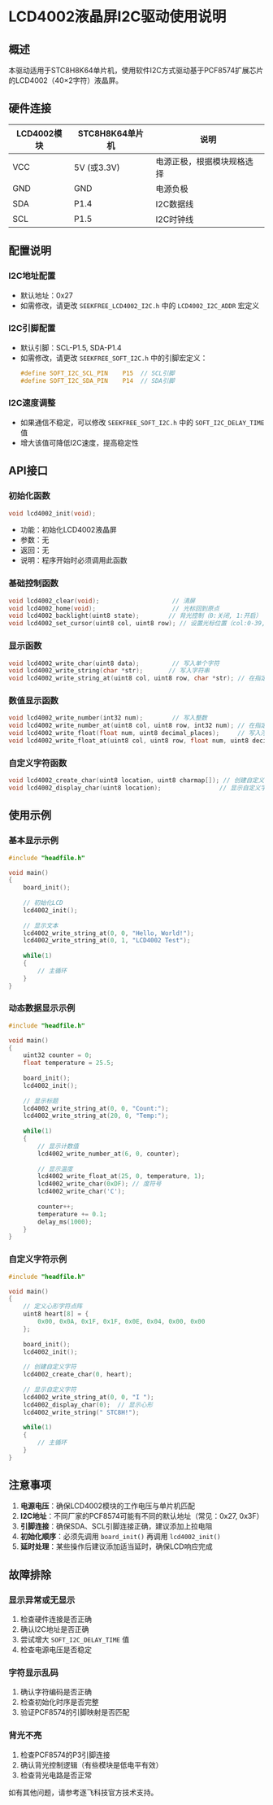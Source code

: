 # LCD4002液晶屏I2C驱动使用说明

## 概述
本驱动适用于STC8H8K64单片机，使用软件I2C方式驱动基于PCF8574扩展芯片的LCD4002（40×2字符）液晶屏。

## 硬件连接
| LCD4002模块 | STC8H8K64单片机 | 说明 |
|-------------|----------------|------|
| VCC | 5V (或3.3V) | 电源正极，根据模块规格选择 |
| GND | GND | 电源负极 |
| SDA | P1.4 | I2C数据线 |
| SCL | P1.5 | I2C时钟线 |

## 配置说明

### I2C地址配置
- 默认地址：0x27
- 如需修改，请更改 `SEEKFREE_LCD4002_I2C.h` 中的 `LCD4002_I2C_ADDR` 宏定义

### I2C引脚配置
- 默认引脚：SCL-P1.5, SDA-P1.4
- 如需修改，请更改 `SEEKFREE_SOFT_I2C.h` 中的引脚宏定义：
  ```c
  #define SOFT_I2C_SCL_PIN    P15  // SCL引脚
  #define SOFT_I2C_SDA_PIN    P14  // SDA引脚
  ```

### I2C速度调整
- 如果通信不稳定，可以修改 `SEEKFREE_SOFT_I2C.h` 中的 `SOFT_I2C_DELAY_TIME` 值
- 增大该值可降低I2C速度，提高稳定性

## API接口

### 初始化函数
```c
void lcd4002_init(void);
```
- 功能：初始化LCD4002液晶屏
- 参数：无
- 返回：无
- 说明：程序开始时必须调用此函数

### 基础控制函数
```c
void lcd4002_clear(void);                    // 清屏
void lcd4002_home(void);                     // 光标回到原点
void lcd4002_backlight(uint8 state);        // 背光控制（0:关闭, 1:开启）
void lcd4002_set_cursor(uint8 col, uint8 row); // 设置光标位置（col:0-39, row:0-1）
```

### 显示函数
```c
void lcd4002_write_char(uint8 data);         // 写入单个字符
void lcd4002_write_string(char *str);       // 写入字符串
void lcd4002_write_string_at(uint8 col, uint8 row, char *str); // 在指定位置写入字符串
```

### 数值显示函数
```c
void lcd4002_write_number(int32 num);        // 写入整数
void lcd4002_write_number_at(uint8 col, uint8 row, int32 num); // 在指定位置写入整数
void lcd4002_write_float(float num, uint8 decimal_places);     // 写入浮点数
void lcd4002_write_float_at(uint8 col, uint8 row, float num, uint8 decimal_places); // 在指定位置写入浮点数
```

### 自定义字符函数
```c
void lcd4002_create_char(uint8 location, uint8 charmap[]); // 创建自定义字符（location:0-7）
void lcd4002_display_char(uint8 location);                // 显示自定义字符
```

## 使用示例

### 基本显示示例
```c
#include "headfile.h"

void main()
{
    board_init();
    
    // 初始化LCD
    lcd4002_init();
    
    // 显示文本
    lcd4002_write_string_at(0, 0, "Hello, World!");
    lcd4002_write_string_at(0, 1, "LCD4002 Test");
    
    while(1)
    {
        // 主循环
    }
}
```

### 动态数据显示示例
```c
#include "headfile.h"

void main()
{
    uint32 counter = 0;
    float temperature = 25.5;
    
    board_init();
    lcd4002_init();
    
    // 显示标题
    lcd4002_write_string_at(0, 0, "Count:");
    lcd4002_write_string_at(20, 0, "Temp:");
    
    while(1)
    {
        // 显示计数值
        lcd4002_write_number_at(6, 0, counter);
        
        // 显示温度
        lcd4002_write_float_at(25, 0, temperature, 1);
        lcd4002_write_char(0xDF); // 度符号
        lcd4002_write_char('C');
        
        counter++;
        temperature += 0.1;
        delay_ms(1000);
    }
}
```

### 自定义字符示例
```c
#include "headfile.h"

void main()
{
    // 定义心形字符点阵
    uint8 heart[8] = {
        0x00, 0x0A, 0x1F, 0x1F, 0x0E, 0x04, 0x00, 0x00
    };
    
    board_init();
    lcd4002_init();
    
    // 创建自定义字符
    lcd4002_create_char(0, heart);
    
    // 显示自定义字符
    lcd4002_write_string_at(0, 0, "I ");
    lcd4002_display_char(0);  // 显示心形
    lcd4002_write_string(" STC8H!");
    
    while(1)
    {
        // 主循环
    }
}
```

## 注意事项

1. **电源电压**：确保LCD4002模块的工作电压与单片机匹配
2. **I2C地址**：不同厂家的PCF8574可能有不同的默认地址（常见：0x27, 0x3F）
3. **引脚连接**：确保SDA、SCL引脚连接正确，建议添加上拉电阻
4. **初始化顺序**：必须先调用 `board_init()` 再调用 `lcd4002_init()`
5. **延时处理**：某些操作后建议添加适当延时，确保LCD响应完成

## 故障排除

### 显示异常或无显示
1. 检查硬件连接是否正确
2. 确认I2C地址是否正确
3. 尝试增大 `SOFT_I2C_DELAY_TIME` 值
4. 检查电源电压是否稳定

### 字符显示乱码
1. 确认字符编码是否正确
2. 检查初始化时序是否完整
3. 验证PCF8574的引脚映射是否匹配

### 背光不亮
1. 检查PCF8574的P3引脚连接
2. 确认背光控制逻辑（有些模块是低电平有效）
3. 检查背光电路是否正常

如有其他问题，请参考逐飞科技官方技术支持。 